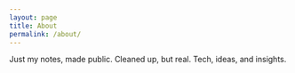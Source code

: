 ```yaml
---
layout: page
title: About
permalink: /about/
---
```


Just my notes, made public. Cleaned up, but real.
Tech, ideas, and insights.
